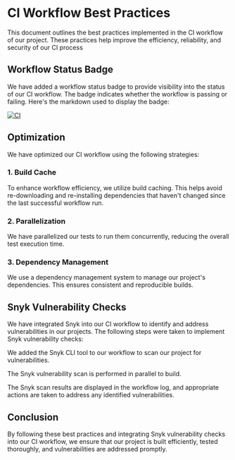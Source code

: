 # CI Workflow Best Practices

This document outlines the best practices implemented in the CI workflow of our project. These practices help improve the efficiency, reliability, and security of our CI process

## Workflow Status Badge

We have added a workflow status badge to provide visibility into the status of our CI workflow. The badge indicates whether the workflow is passing or failing. Here's the markdown used to display the badge:

[![CI](https://github.com/hugowea/S24-core-course-labs/actions/workflows/ci.yml/badge.svg)](https://github.com/hugowea/S24-core-course-labs/actions/workflows/ci.yml)

## Optimization

We have optimized our CI workflow using the following strategies:

### 1. Build Cache

To enhance workflow efficiency, we utilize build caching. This helps avoid re-downloading and re-installing dependencies that haven't changed since the last successful workflow run.

### 2. Parallelization

We have parallelized our tests to run them concurrently, reducing the overall test execution time.

### 3. Dependency Management

We use a dependency management system to manage our project's dependencies. This ensures consistent and reproducible builds.

## Snyk Vulnerability Checks

We have integrated Snyk into our CI workflow to identify and address vulnerabilities in our projects. The following steps were taken to implement Snyk vulnerability checks:

We added the Snyk CLI tool to our workflow to scan our project for vulnerabilities.

The Snyk vulnerability scan is performed in parallel to build.

The Snyk scan results are displayed in the workflow log, and appropriate actions are taken to address any identified vulnerabilities.

## Conclusion

By following these best practices and integrating Snyk vulnerability checks into our CI workflow, we ensure that our project is built efficiently, tested thoroughly, and vulnerabilities are addressed promptly.
